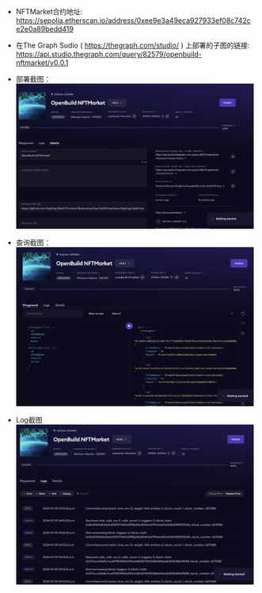 * NFTMarket合约地址: https://sepolia.etherscan.io/address/0xee9e3a49eca927933ef08c742ce2e0a89bedd419
* 在The Graph Sudio ( https://thegraph.com/studio/ ) 上部署的子图的链接: https://api.studio.thegraph.com/query/82579/openbuild-nftmarket/v0.0.1

* 部署截图：
![deploy](./Deploy.png)

* 查询截图：
![query](./Query.png)

* Log截图
![log](./Logs.png)
